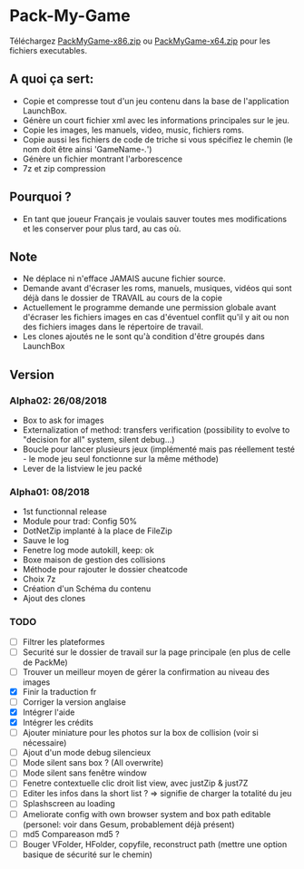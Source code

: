 
# Pack-My-Game

Téléchargez [PackMyGame-x86.zip](https://github.com/daerlnaxe/Pack-My-Game/blob/master/PackMyGame%20x86%20-%20A03.zip) ou [PackMyGame-x64.zip](https://github.com/daerlnaxe/Pack-My-Game/blob/master/PackMyGame%20x64%20-%20A02.zip) pour les fichiers executables.

## A quoi ça sert:
 * Copie et compresse tout d'un jeu contenu dans la base de l'application LaunchBox.
 * Génère un court fichier xml avec les informations principales sur le jeu.
 * Copie les images, les manuels, video, music, fichiers roms.
 * Copie aussi les fichiers de code de triche si vous spécifiez le chemin (le nom doit être ainsi 'GameName-*.*')
 * Génère un fichier montrant l'arborescence
 * 7z et zip compression
	
## Pourquoi ?
 * En tant que joueur Français je voulais sauver toutes mes modifications et les conserver pour plus tard, au cas où.

## Note
 * Ne déplace ni n'efface JAMAIS aucune fichier source.
 * Demande avant d'écraser les roms, manuels, musiques, vidéos qui sont déjà dans le dossier de TRAVAIL au cours de la copie
 * Actuellement le programme demande une permission globale avant d'écraser les fichiers images en cas d'éventuel conflit qu'il y ait ou non des fichiers images dans le répertoire de travail.
 * Les clones ajoutés ne le sont qu'à condition d'être groupés dans LaunchBox
		
## Version

### Alpha02: 26/08/2018
 * Box to ask for images 
 * Externalization of method: transfers verification (possibility to evolve to "decision for all" system, silent debug...)
 * Boucle pour lancer plusieurs jeux (implémenté mais pas réellement testé - le mode jeu seul fonctionne sur la même méthode)
 * Lever de la listview le jeu packé
 
### Alpha01: 08/2018
 * 1st functionnal release
 * Module pour trad: Config 50%
 * DotNetZip implanté à la place de FileZip		
 * Sauve le log
 * Fenetre log mode autokill, keep: ok
 * Boxe maison de gestion des collisions
 * Méthode pour rajouter le dossier cheatcode
 * Choix 7z 
 * Création d'un Schéma du contenu
 * Ajout des clones

		
### TODO
 - [ ] Filtrer les plateformes
 - [ ] Securité sur le dossier de travail sur la page principale (en plus de celle de PackMe)
 - [ ] Trouver un meilleur moyen de gérer la confirmation au niveau des images
 - [x] Finir la traduction fr
 - [ ] Corriger la version anglaise
 - [x] Intégrer l'aide
 - [x] Intégrer les crédits
 - [ ] Ajouter miniature pour les photos sur la box de collision (voir si nécessaire)
 - [ ] Ajout d'un mode debug silencieux
 - [ ] Mode silent sans box ? (All overwrite)
 - [ ] Mode silent sans fenêtre window
 - [ ] Fenetre contextuelle clic droit list view, avec justZip & just7Z
 - [ ] Editer les infos dans la short list ? => signifie de charger la totalité du jeu
 - [ ] Splashscreen au loading
 - [ ] Ameliorate config with own browser system  and box path editable (personel: voir dans Gesum, probablement déjà présent)
 - [ ] md5 Compareason md5 ?
 - [ ] Bouger VFolder, HFolder, copyfile, reconstruct path (mettre une option basique de sécurité sur le chemin)
